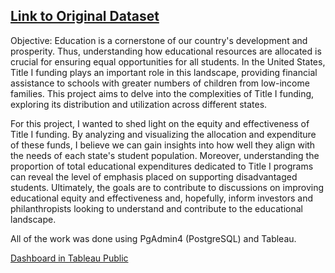 ## [Link to Original Dataset](https://www.google.com/url?sa=t&rct=j&q=&esrc=s&source=web&cd=&cad=rja&uact=8&ved=2ahUKEwiPuqeF68uAAxWEOEQIHfNSDOoQFnoECBIQAQ&url=https%3A%2F%2Fnces.ed.gov%2Fpubs2021%2F2021304.pdf&usg=AOvVaw30MKyC5uRWypnmZeQMgW9F&opi=89978449)

Objective: Education is a cornerstone of our country's development and prosperity. Thus, understanding how educational resources are allocated is crucial for ensuring equal opportunities for all students. In the United States, Title I funding plays an important role in this landscape, providing financial assistance to schools with greater numbers of children from low-income families. This project aims to delve into the complexities of Title I funding, exploring its distribution and utilization across different states.  

For this project, I wanted to shed light on the equity and effectiveness of Title I funding. By analyzing and visualizing the allocation and expenditure of these funds, I believe we can gain insights into how well they align with the needs of each state's student population. Moreover, understanding the proportion of total educational expenditures dedicated to Title I programs can reveal the level of emphasis placed on supporting disadvantaged students. Ultimately, the goals are to contribute to discussions on improving educational equity and effectiveness and, hopefully, inform investors and philanthropists looking to understand and contribute to the educational landscape. 

All of the work was done using PgAdmin4 (PostgreSQL) and Tableau. 

[Dashboard in Tableau Public](https://public.tableau.com/views/TitleIFunding/Dashboard1?:language=en-US&:display_count=n&:origin=viz_share_link)
